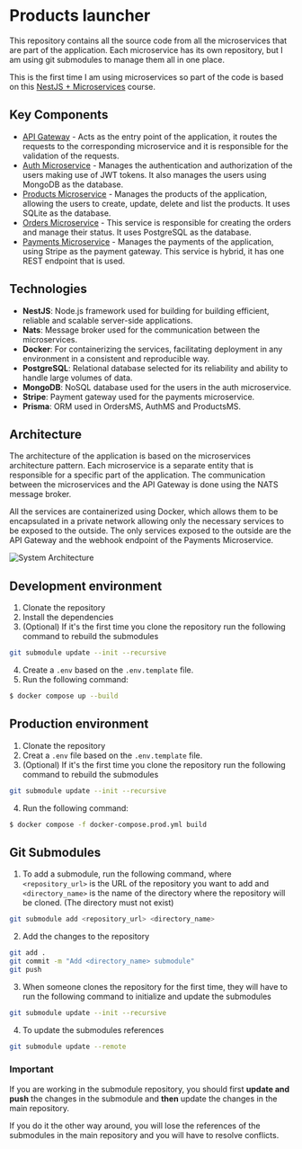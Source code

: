 # Products launcher

This repository contains all the source code from all the microservices that are part of the application.
Each microservice has its own repository, but I am using git submodules to manage them all in one place.

This is the first time I am using microservices so part of the code is based on this [NestJS + Microservices](https://www.udemy.com/course/nestjs-microservicios/?kw=nestjs+microservicios&src=sac) course.

## Key Components

- [API Gateway](https://github.com/Nest-Microservices-jordigd20/client-gateway/tree/master) - Acts as the entry point of the application, it routes the requests to the corresponding microservice and it is responsible for the validation of the requests.
- [Auth Microservice](https://github.com/Nest-Microservices-jordigd20/auth-ms/tree/main) - Manages the authentication and authorization of the users making use of JWT tokens. It also manages the users using MongoDB as the database.
- [Products Microservice](https://github.com/Nest-Microservices-jordigd20/products-ms/tree/master) - Manages the products of the application, allowing the users to create, update, delete and list the products. It uses SQLite as the database.
- [Orders Microservice](https://github.com/Nest-Microservices-jordigd20/orders-ms/tree/master) - This service is responsible for creating the orders and manage their status. It uses PostgreSQL as the database.
- [Payments Microservice](https://github.com/Nest-Microservices-jordigd20/payments-ms/tree/master) - Manages the payments of the application, using Stripe as the payment gateway. This service is hybrid, it has one REST endpoint that is used.


## Technologies

- **NestJS**: Node.js framework used for building for building efficient, reliable and scalable server-side applications.
- **Nats**: Message broker used for the communication between the microservices.
- **Docker**: For containerizing the services, facilitating deployment in any environment in a consistent and reproducible way.
- **PostgreSQL**: Relational database selected for its reliability and ability to handle large volumes of data.
- **MongoDB**: NoSQL database used for the users in the auth microservice.
- **Stripe**: Payment gateway used for the payments microservice.
- **Prisma**: ORM used in OrdersMS, AuthMS and ProductsMS.

## Architecture

The architecture of the application is based on the microservices architecture pattern. Each microservice is a separate entity that is responsible for a specific part of the application. The communication between the microservices and the API Gateway is done using the NATS message broker.

All the services are containerized using Docker, which allows them to be encapsulated in a private network allowing only the necessary services to be exposed to the outside. The only services exposed to the outside are the API Gateway and the webhook endpoint of the Payments Microservice.

<img src="https://res.cloudinary.com/demz9lbb3/image/upload/v1725293236/products-microservices/pevwowr0fl9pzrhgqd0w.webp" alt="System Architecture"/>

## Development environment

1. Clonate the repository
2. Install the dependencies
3. (Optional) If it's the first time you clone the repository run the following command to rebuild the submodules

```bash
git submodule update --init --recursive
```

4. Create a `.env` based on the `.env.template` file.
5. Run the following command:

```bash
$ docker compose up --build
```


## Production environment

1. Clonate the repository
2. Creat a `.env` file based on the `.env.template` file.
3. (Optional) If it's the first time you clone the repository run the following command to rebuild the submodules

```bash
git submodule update --init --recursive
```
4. Run the following command:

```bash
$ docker compose -f docker-compose.prod.yml build
```

## Git Submodules

1. To add a submodule, run the following command, where `<repository_url>` is the URL of the repository you want to add and `<directory_name>` is the name of the directory where the repository will be cloned. (The directory must not exist)

```bash
git submodule add <repository_url> <directory_name>
```

2. Add the changes to the repository

```bash
git add .
git commit -m "Add <directory_name> submodule"
git push
```

3. When someone clones the repository for the first time, they will have to run the following command to initialize and update the submodules

```bash
git submodule update --init --recursive
```

4. To update the submodules references

```bash
git submodule update --remote
```

### Important

If you are working in the submodule repository, you should first **update and push** the changes in the submodule and **then** update the changes in the main repository.

If you do it the other way around, you will lose the references of the submodules in the main repository and you will have to resolve conflicts.

